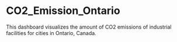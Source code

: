 # CO2_Emission_Ontario
This dashboard visualizes the amount of CO2 emissions of industrial facilities for cities in Ontario, Canada. 
